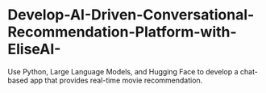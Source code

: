 # Develop-AI-Driven-Conversational-Recommendation-Platform-with-EliseAI-
Use Python, Large Language Models, and Hugging Face to develop a chat-based app that provides real-time movie recommendation.
